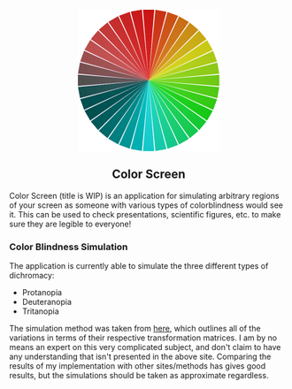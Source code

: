 <p align="center">
    <img src="./images/icon_512x512.png" align="center" width="256px"
</p>


<p align="center">
    <center><h2> Color Screen </h2></center>
</p>

Color Screen (title is WIP) is an application for simulating arbitrary regions of your screen as someone with various types of colorblindness would see it. This can be used to check presentations, scientific figures, etc. to make sure they are legible to everyone!

### Color Blindness Simulation

The application is currently able to simulate the three different types of dichromacy:

- Protanopia
- Deuteranopia
- Tritanopia

The simulation method was taken from [here](https://ixora.io/projects/colorblindness/color-blindness-simulation-research/), which outlines all of the variations in terms of their respective transformation matrices. I am by no means an expert on this very complicated subject, and don't claim to have any understanding that isn't presented in the above site. Comparing the results of my implementation with other sites/methods has gives good results, but the simulations should be taken as approximate regardless.
